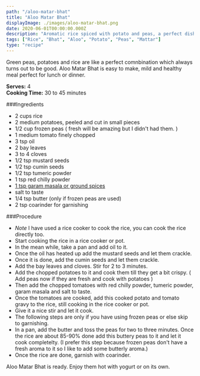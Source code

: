 ```yaml
---
path: "/aloo-matar-bhat"
title: "Aloo Matar Bhat"
displayImage: ./images/aloo-matar-bhat.png
date: 2020-06-01T00:00:00.000Z
description: "Aromatic rice spiced with potato and peas, a perfect dish for lunch or dinner."
tags: ["Rice", "Bhat", "Aloo", "Potato", "Peas", "Mattar"]
type: "recipe"
---
```


Green peas, potatoes and rice are like a perfect comnbination which always turns out to be good. Aloo Matar Bhat is easy to make, mild and healthy meal perfect for lunch or dinner. 

**Serves:** 4\
**Cooking Time:** 30 to 45 minutes

###Ingredients
- 2 cups rice
- 2 medium potatoes, peeled and cut in small pieces
- 1/2 cup frozen peas ( fresh will be amazing but I didn't had them. )
- 1 medium tomato finely chopped
- 3 tsp oil
- 2 bay leaves
- 3 to 4 cloves
- 1/2 tsp mustard seeds
- 1/2 tsp cumin seeds
- 1/2 tsp tumeric powder
- 1 tsp red chilly powder
- <a href="https://en.wikipedia.org/wiki/Garam_masala" target="_blank" rel="noopener noreferrer"> 1 tsp garam masala or ground spices </a>
- salt to taste
- 1/4 tsp butter (only if frozen peas are used)
- 2 tsp coarinder for garnishing


###Procedure
- *Note* I have used a rice cooker to cook the rice, you can cook the rice directly too. 
- Start cooking the rice in a rice cooker or pot. 
- In the mean while, take a pan and add oil to it. 
- Once the oil has heated up add the mustard seeds and let them crackle. 
- Once it is done, add the cumin seeds and let them crackle. 
- Add the bay leaves and cloves. Stir for 2 to 3 minutes.
- Add the chopped potatoes to it and cook them till they get a bit crispy. ( Add peas now if they are fresh and cook with potatoes )
- Then add the chopped tomatoes with red chilly powder, tumeric powder, garam masala and salt to taste. 
- Once the tomatoes are cooked, add this cooked potato and tomato gravy to the rice, still cooking in the rice cooker or pot. 
- Give it a nice stir and let it cook. 
- The following steps are only if you have using frozen peas or else skip to garnishing. 
- In a pan, add the butter and toss the peas for two to three minutes. Once the rice are about 85-90% done add this buttery peas to it and let it cook completelty. (I prefer this step because frozen peas don't have a fresh aroma to it so I like to add some butterly aroma.)
- Once the rice are done, garnish with coarinder. 

Aloo Matar Bhat is ready. Enjoy them hot with yogurt or on its own. 